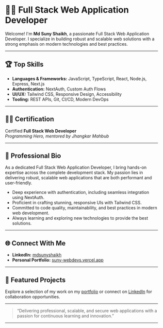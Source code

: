 # 👨‍💻 Full Stack Web Application Developer

Welcome! I'm **Md Suny Shaikh**, a passionate Full Stack Web Application Developer. I specialize in building robust and scalable web solutions with a strong emphasis on modern technologies and best practices.

---

## 🏆 Top Skills

- **Languages & Frameworks:** JavaScript, TypeScript, React, Node.js, Express, Next.js
- **Authentication:** NextAuth, Custom Auth Flows
- **UI/UX:** Tailwind CSS, Responsive Design, Accessibility
- **Tooling:** REST APIs, Git, CI/CD, Modern DevOps

---

## 👨‍🎓 Certification

Certified **Full Stack Web Developer**  
*Programming Hero, mentored by Jhangkar Mahbub*

---

## 💼 Professional Bio

As a dedicated Full Stack Web Application Developer, I bring hands-on expertise across the complete development stack. My passion lies in delivering robust, scalable web applications that are both performant and user-friendly.

- Deep experience with authentication, including seamless integration using NextAuth.
- Proficient in crafting stunning, responsive UIs with Tailwind CSS.
- Committed to code quality, maintainability, and best practices in modern web development.
- Always learning and exploring new technologies to provide the best solutions.

---

## 🌐 Connect With Me

- **LinkedIn:** [mdsunyshaikh](https://linkedin.com/in/mdsunyshaikh)
- **Personal Portfolio:** [suny-webdevs.vercel.app](https://suny-webdevs.vercel.app)

---

## 📂 Featured Projects

Explore a selection of my work on my [portfolio](https://suny-webdevs.vercel.app) or connect on [LinkedIn](https://linkedin.com/in/mdsunyshaikh) for collaboration opportunities.

---

> “Delivering professional, scalable, and secure web applications with a passion for continuous learning and innovation.”

---

